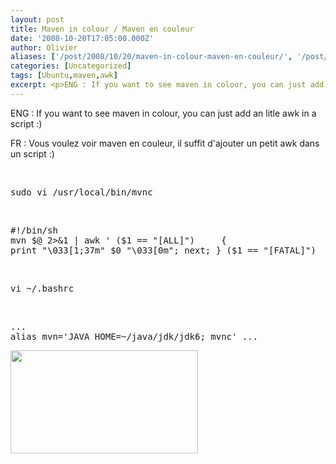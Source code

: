 ```yaml
---
layout: post
title: Maven in colour / Maven en couleur
date: '2008-10-20T17:05:00.000Z'
author: Olivier
aliases: ['/post/2008/10/20/maven-in-colour-maven-en-couleur/', '/post/2008/10/20/maven-in-colour-maven-en-couleur/', '/post/2008/10/20/Maven-in-colour-/-Maven-en-couleur', '/post/2008/10/20/Maven-in-colour-/', '/post/2008/10/20/maven-in-colour-/-maven-en-couleur']
categories: [Uncategorized]
tags: [Ubuntu,maven,awk]
excerpt: <p>ENG : If you want to see maven in colour, you can just add an litle awk in a script :)</p> <p>FR : Vous voulez voir maven en couleur, il suffit d'ajouter un petit awk dans un script :)</p>
---
```


<p>ENG : If you want to see maven in colour, you can just add an litle awk in a script :)</p> <p>FR : Vous voulez voir maven en couleur, il suffit d'ajouter un petit awk dans un script :)</p> 
<br />
<pre class="prettyprint lang-bsh">
sudo vi /usr/local/bin/mvnc
</pre>
<br />
<pre class="prettyprint lang-bsh">
#!/bin/sh
mvn $@ 2&gt;&amp;1 | awk ' ($1 == &quot;[ALL]&quot;)     { 
print &quot;\033[1;37m&quot; $0 &quot;\033[0m&quot;; next; } ($1 == &quot;[FATAL]&quot;)     { print &quot;\033[1;31m&quot; $0 &quot;\033[0m&quot;; next; } ($1 == &quot;[ERROR]&quot;)     { print &quot;\033[1;31m&quot; $0 &quot;\033[0m&quot;; next; } ($1 == &quot;[WARNING]&quot;)     { print &quot;\033[1;33m&quot; $0 &quot;\033[0m&quot;; next; } ($1 == &quot;[INFO]&quot;)     { print &quot;\033[1;37m&quot; $0 &quot;\033[0m&quot;; next; } ($1 == &quot;[DEBUG]&quot;)     { print &quot;\033[1;36m&quot; $0 &quot;\033[0m&quot;; next; } ($1 == &quot;[TRACE]&quot;)     { print &quot;\033[1;32m&quot; $0 &quot;\033[0m&quot;; next; } { print }' </pre> 
<br />
<pre class="prettyprint lang-bsh">
vi ~/.bashrc 
</pre>
<br />
<pre class="prettyprint lang-bsh">
... 
alias mvn='JAVA_HOME=~/java/jdk/jdk6; mvnc' ... 
</pre> 
<p>
<a href="/images/mvnc.png"><img src="/images/mvnc-300x165.png" alt="" title="mvnc" width="300" height="165" class="alignnone size-medium wp-image-85" /></a>
</p>
